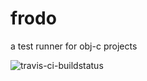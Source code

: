 frodo
=====

a test runner for obj-c projects

![travis-ci-buildstatus](https://travis-ci.org/mtford90/frodo.svg?branch=master)
